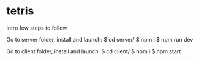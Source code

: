# tetris

Intro
  few steps to follow
  
Go to server folder, install and launch:
$ cd server/
$ npm i
$ npm run dev

Go to client folder, install and launch:
$ cd client/
$ npm i
$ npm start
